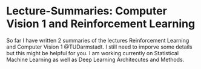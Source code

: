 # Lecture-Summaries: Computer Vision 1 and Reinforcement Learning
So far I have written 2 summaries of the lectures Reinforcement Learning and Computer Vision 1 @TUDarmstadt. I still need to imporve some details but 
this might be helpful for you. I am working currently on Statistical Machine Learning  as well as Deep Learning Architecutes and Methods.
